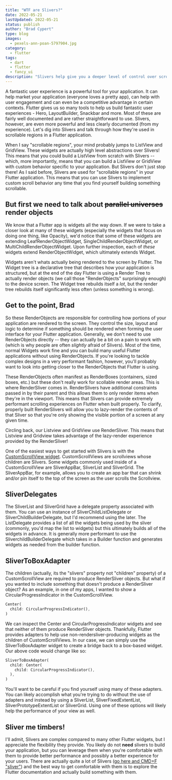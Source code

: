 ```yaml
---
title: "WTF are Slivers?"
date: 2022-05-21
lastUpdated: 2022-05-21
status: publish
author: "Brad Cypert"
type: blog
images:
  - pexels-ann-poan-5797904.jpg
category:
  - flutter
tags:
  - dart
  - flutter
  - fancy_ui
description: "Slivers help give you a deeper level of control over scrollable items in Flutter. Learn when to use slivers here."
---
```


A fantastic user experience is a powerful tool for your application. It can help market your application (everyone loves a pretty app), can help with user engagement and can even be a competitive advantage in certain contexts. Flutter gives us so many tools to help us build fantastic user experiences - Hero, LayoutBuilder, Snackbar and more. Most of these are fairly well documented and are rather straightforward to use. Slivers, however, are even more powerful and less clearly documented (from my experience). Let's dig into Slivers and talk through how they're used in scrollable regions in a Flutter application.

When I say "scrollable regions", your mind probably jumps to ListView and GridView. These widgets are actually high level abstractions over Slivers! This means that you could build a ListView from scratch with Slivers -- which, more importantly, means that you can build a ListView or GridView with custom behavior specific to your application. But Slivers don't just stop there! As I said before, Slivers are used for "scrollable regions" in your Flutter application. This means that you can use Slivers to implement custom scroll behavior any time that you find yourself building something scrollable.

## But first we need to talk about ~~parallel universes~~ render objects
We know that a Flutter app is widgets all the way down. If we were to take a closer look at many of these widgets (especially the widgets that focus on doing one thing, like Opacity), we'd notice that some of these widgets are extending LeafRenderObjectWidget, SingleChildRenderObjectWidget, or MultiChildRenderObjectWidget. Upon further inspection, each of _these_ widgets extend RenderObjectWidget, which ultimately extends Widget.

Widgets aren't whats actually being rendered to the screen by Flutter. The Widget tree is a declarative tree that describes how your application is structured, but at the end of the day Flutter is using a Render Tree to actually render objects (we call those "RenderObjects" surprisingly enough) to the device screen. The Widget tree rebuilds itself a _lot_, but the render tree rebuilds itself significantly less often (unless something is wrong).

## Get to the point, Brad

So these RenderObjects are responsible for controlling how portions of your application are rendered to the screen. They control the size, layout and logic to determine if something should be rendered when forming the user interface for your Flutter application. Generally, we don't need to use RenderObjects directly -- they can actually be a bit on a pain to work with (which is why people are often _slightly_ afraid of Slivers). Most of the time, normal Widgets work fine and you can build many useful Flutter applications without using RenderObjects. If you're looking to tackle complex designs in a very performant fashion, however, you'll probably want to look into getting closer to the RenderObjects that Flutter is using.

These RenderObjects often manifest as RenderBoxes (containers, sized boxes, etc.) but these don't really work for scollable render areas. This is where RenderSliver comes in. RenderSlivers have additional constraints passed in by their parent and this allows them to only render items when they're in the viewport. This means that Slivers can provide extremely performant scrolling experiences on Flutter when built properly. To clarify, properly built RenderSlivers will allow you to lazy-render the contents of that Sliver so that you're only showing the visible portion of a screen at any given time.

Circling back, our Listview and GridView use RenderSliver. This means that Listview and Gridview takes advantage of the lazy-render experience provided by the RenderSliver!

One of the easiest ways to get started with Slivers is with the [CustomScrollView widget](https://api.flutter.dev/flutter/widgets/CustomScrollView-class.html). CustomScrollViews are scrollviews whose children are Slivers. Some widgets commonly used inside of a CustomScrollView are SliverAppBar, SliverList and SliverGrid. The SliverAppBar, for example, allows you to create an app bar that can shrink and/or pin itself to the top of the screen as the user scrolls the Scrollview.

## SliverDelegates

The SliverList and SliverGrid have a delegate property associated with them. You can use an instance of SliverChildListDelegate or SliverChildBuilderDelegate, but I'd recommend using the later. The ListDelegate provides a list of all the widgets being used by the sliver (commonly, you'd map the list to widgets) but this ultimately builds all of the widgets in advance. It is generally more performant to use the SliverchildBuilderDelegate which takes in a Builder function and generates widgets as needed from the builder function.

## SliverToBoxAdapter

The children (actually, its the "slivers" property not "children" property) of a CustomScrollView are required to produce RenderSliver objects. But what if you wanted to include something that doesn't produce a RenderSliver object? As an example, in one of my apps, I wanted to show a CircularProgressIndicator in the CustomScrollView.

```dart
Center(
  child: CircularProgressIndicator(),
)
```

We can inspect the Center and CircularProgressIndicator widgets and see that neither of them produce RenderSliver objects. Thankfully, Flutter provides adapters to help use non-rendersliver-producing widgets as the children of CustomScrollViews. In our case, we can simply use the SliverToBoxAdapter widget to create a bridge back to a box-based widget. Our above code would change like so:

```dart
SliverToBoxAdapter(
  child: Center(
    child: CircularProgressIndicator(),
  ),
)
```

You'll want to be careful if you find yourself using many of these adapters. You can likely accomplish what you're trying to do without the use of adapters and instead by using a SliverList, SliverFixedExtentList, SliverPrototypeExtentList or SliverGrid. Using one of these options will likely help the performance of your view as well.

## Sliver me timbers!

I'll admit, Slivers are complex compared to many other Flutter widgets, but I appreciate the flexibility they provide. You likely do not **need** slivers to build your application, but you can leverage them when you're comfortable with them to provide better performance and possibly a better experience for your users. There are actually quite a lot of Slivers ([go here and CMD+F \"sliver\"](https://api.flutter.dev/flutter/widgets/widgets-library.html)) and the best way to get comfortable with them is to explore the Flutter documentation and actually build something with them.  